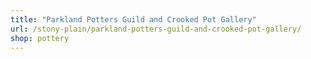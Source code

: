 ```yaml
---
title: "Parkland Potters Guild and Crooked Pot Gallery"
url: /stony-plain/parkland-potters-guild-and-crooked-pot-gallery/
shop: pottery
---
```

